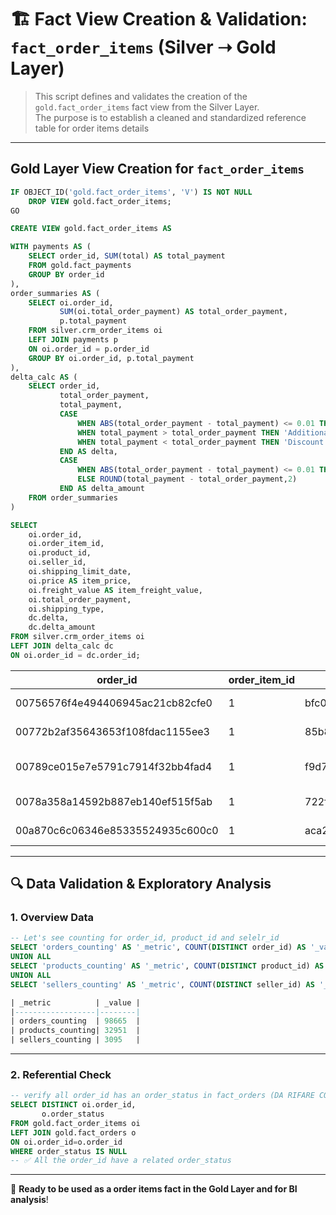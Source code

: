 
# 🏗️ Fact View Creation & Validation: `fact_order_items` (Silver ➝ Gold Layer)

> This script defines and validates the creation of the `gold.fact_order_items` fact view from the Silver Layer.  
> The purpose is to establish a cleaned and standardized reference table for order items details

---

## Gold Layer View Creation for `fact_order_items`
```sql
IF OBJECT_ID('gold.fact_order_items', 'V') IS NOT NULL
    DROP VIEW gold.fact_order_items;
GO

CREATE VIEW gold.fact_order_items AS

WITH payments AS (
    SELECT order_id, SUM(total) AS total_payment
    FROM gold.fact_payments
    GROUP BY order_id
),
order_summaries AS (
    SELECT oi.order_id,
           SUM(oi.total_order_payment) AS total_order_payment,
           p.total_payment
    FROM silver.crm_order_items oi
    LEFT JOIN payments p
    ON oi.order_id = p.order_id
    GROUP BY oi.order_id, p.total_payment
),
delta_calc AS (
    SELECT order_id,
           total_order_payment,
           total_payment,
           CASE 
               WHEN ABS(total_order_payment - total_payment) <= 0.01 THEN 'no delta'
               WHEN total_payment > total_order_payment THEN 'Additional customs fees'
               WHEN total_payment < total_order_payment THEN 'Discount Code'
           END AS delta,
           CASE 
               WHEN ABS(total_order_payment - total_payment) <= 0.01 THEN 0
               ELSE ROUND(total_payment - total_order_payment,2)
           END AS delta_amount
    FROM order_summaries
)

SELECT 
    oi.order_id,
    oi.order_item_id,
    oi.product_id,
    oi.seller_id,
    oi.shipping_limit_date,
    oi.price AS item_price,
    oi.freight_value AS item_freight_value,
    oi.total_order_payment,
    oi.shipping_type,
    dc.delta,
    dc.delta_amount
FROM silver.crm_order_items oi
LEFT JOIN delta_calc dc
ON oi.order_id = dc.order_id;
```
 
| order_id                         | order_item_id | product_id                        | seller_id                        | shipping_limit_date   | item_price | item_freight_value | total_order_payment | shipping_type     | delta                   | delta_amount |
|----------------------------------|---------------|-----------------------------------|----------------------------------|-----------------------|------------|--------------------|---------------------|-------------------|-------------------------|--------------|
| 00756576f4e494406945ac21cb82cfe0 | 1             | bfc0d01be79d9038c7720f983bf954e0  | 634964b17796e64304cadf1ad3050fb7 | 2018-02-06 02:53:55   | 137        | 15,71              | 152,71              | Standard Shipping | no delta                | 0            |
| 00772b2af35643653f108fdac1155ee3 | 1             | 85b8a24337b4e2571f8fee38f4253a06  | c3867b4666c7d76867627c2f7fb22e21 | 2017-05-02 11:05:19   | 37         | 10,96              | 47,96               | Standard Shipping | no delta                | 0            |
| 00789ce015e7e5791c7914f32bb4fad4 | 1             | f9d774a1820f792952eea079a40a7c6b  | 2709af9587499e95e803a6498a5a56e9 | 2017-07-04 23:43:34   | 154        | 14,83              | 168,83              | Standard Shipping | Additional customs fees | 21,98        |
| 0078a358a14592b887eb140ef515f5ab | 1             | 722f84416177a451c3be217ef8ffa082  | cca3071e3e9bb7d12640c9fbe2301306 | 2017-11-10 15:55:43   | 253,52     | 82,86              | 336,38              | Standard Shipping | no delta                | 0            |
| 00a870c6c06346e85335524935c600c0 | 1             | aca2eb7d00ea1a7b8ebd4e68314663af  | 955fee9216a65b617aa5c0531780ce60 | 2018-05-14 00:14:29   | 69,9       | 0                  | 69,9                | Free Shipping     | no delta                | 0            |

---

## 🔍 Data Validation & Exploratory Analysis

### 1. Overview Data
```sql
-- Let's see counting for order_id, product_id and selelr_id
SELECT 'orders_counting' AS '_metric', COUNT(DISTINCT order_id) AS '_value' FROM gold.fact_order_items 
UNION ALL
SELECT 'products_counting' AS '_metric', COUNT(DISTINCT product_id) AS '_value' FROM gold.fact_order_items 
UNION ALL
SELECT 'sellers_counting' AS '_metric', COUNT(DISTINCT seller_id) AS '_value' FROM gold.fact_order_items

| _metric          | _value |
|------------------|--------|
| orders_counting  | 98665  |
| products_counting| 32951  |
| sellers_counting | 3095   |

```

---

### 2. Referential Check
```sql
-- verify all order_id has an order_status in fact_orders (DA RIFARE CON TABELLA GOLD)
SELECT DISTINCT oi.order_id,
	   o.order_status
FROM gold.fact_order_items oi
LEFT JOIN gold.fact_orders o
ON oi.order_id=o.order_id
WHERE order_status IS NULL
-- ✅ All the order_id have a related order_status
```

---

📌 **Ready to be used as a order items fact in the Gold Layer and for BI analysis**!

